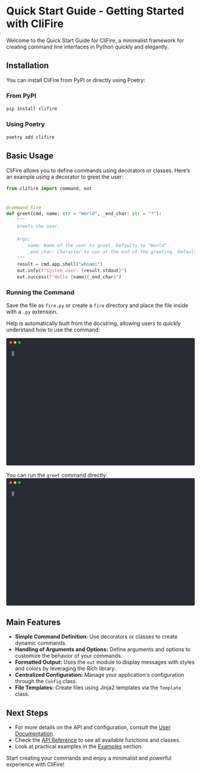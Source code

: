 # Quick Start Guide - Getting Started with CliFire

Welcome to the Quick Start Guide for CliFire, a minimalist framework for creating command line interfaces in Python quickly and elegantly.

## Installation

You can install CliFire from PyPI or directly using Poetry:

### From PyPI

```bash
pip install clifire
```

### Using Poetry

```bash
poetry add clifire
```

## Basic Usage

CliFire allows you to define commands using decorators or classes. Here’s an example using a decorator to greet the user:

```python
from clifire import command, out


@command.fire
def greet(cmd, name: str = "World", _end_char: str = "?"):
    """
    Greets the user.

    Args:
        name: Name of the user to greet. Defaults to "World".
        _end_char: Character to use at the end of the greeting. Defaults to "?".
    """
    result = cmd.app.shell("whoami")
    out.info(f"System user: {result.stdout}")
    out.success(f"Hello {name}{_end_char}")
```

### Running the Command

Save the file as `fire.py` or create a `fire` directory and place the file inside with a `.py` extension.

Help is automatically built from the docstring, allowing users to quickly understand how to use the command:

![Help](../assets/records/help.svg)

You can run the `greet` command directly:
![Greet](../assets/records/greet.svg)

## Main Features

- **Simple Command Definition:** Use decorators or classes to create dynamic commands.
- **Handling of Arguments and Options:** Define arguments and options to customize the behavior of your commands.
- **Formatted Output:** Uses the `out` module to display messages with styles and colors by leveraging the Rich library.
- **Centralized Configuration:** Manage your application's configuration through the `Config` class.
- **File Templates:** Create files using Jinja2 templates via the `Template` class.

## Next Steps

- For more details on the API and configuration, consult the [User Documentation](user-guide/basics.md).
- Check the [API Reference](api/index.md) to see all available functions and classes.
- Look at practical examples in the [Examples](examples.md) section.

Start creating your commands and enjoy a minimalist and powerful experience with CliFire!
